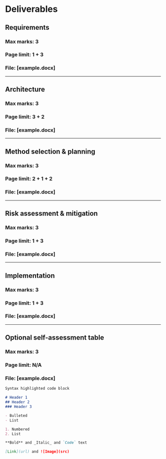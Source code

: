 # Deliverables

## Requirements

### Max marks: 3
### Page limit: 1 + 3
### File: [example.docx]

<hr/>

## Architecture

### Max marks: 3
### Page limit: 3 + 2
### File: [example.docx]

<hr/>

## Method selection & planning

### Max marks: 3
### Page limit: 2 + 1 + 2
### File: [example.docx]

<hr/>

## Risk assessment & mitigation

### Max marks: 3
### Page limit: 1 + 3
### File: [example.docx]

<hr/>

## Implementation

### Max marks: 3
### Page limit: 1 + 3
### File: [example.docx]

<hr/>

## Optional self-assessment table

### Max marks: 3
### Page limit: N/A
### File: [example.docx]

```markdown
Syntax highlighted code block

# Header 1
## Header 2
### Header 3

- Bulleted
- List

1. Numbered
2. List

**Bold** and _Italic_ and `Code` text

[Link](url) and ![Image](src)
```


